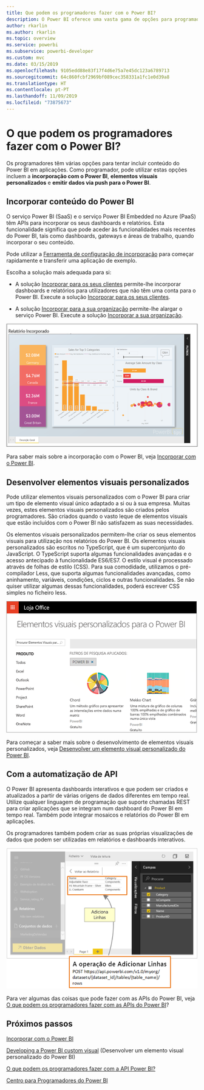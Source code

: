 ```yaml
---
title: Que podem os programadores fazer com o Power BI?
description: O Power BI oferece uma vasta gama de opções para programadores. Isto varia, desde a incorporação aos elementos visuais personalizados e conjuntos de dados de transmissão em fluxo.
author: rkarlin
ms.author: rkarlin
ms.topic: overview
ms.service: powerbi
ms.subservice: powerbi-developer
ms.custom: mvc
ms.date: 03/15/2019
ms.openlocfilehash: 9105edd88e83f17f4d6e75a7e45dc123a6789713
ms.sourcegitcommit: 64c860fcbf2969bf089cec358331a1fc1e0d39a8
ms.translationtype: HT
ms.contentlocale: pt-PT
ms.lasthandoff: 11/09/2019
ms.locfileid: "73875673"
---
```

# <a name="what-can-developers-do-with-power-bi"></a>O que podem os programadores fazer com o Power BI?

Os programadores têm várias opções para tentar incluir conteúdo do Power BI em aplicações. Como programador, pode utilizar estas opções incluem a **incorporação com o Power BI**, **elementos visuais personalizados** e **emitir dados via push para o Power BI**.

## <a name="embedding-power-bi-content"></a>Incorporar conteúdo do Power BI

O serviço Power BI (SaaS) e o serviço Power BI Embedded no Azure (PaaS) têm APIs para incorporar os seus dashboards e relatórios. Esta funcionalidade significa que pode aceder às funcionalidades mais recentes do Power BI, tais como dashboards, gateways e áreas de trabalho, quando incorporar o seu conteúdo.

Pode utilizar a [Ferramenta de configuração de incorporação](https://aka.ms/embedsetup) para começar rapidamente e transferir uma aplicação de exemplo.

Escolha a solução mais adequada para si:

* A solução [Incorporar para os seus clientes](embedding.md#embedding-for-your-customers) permite-lhe incorporar dashboards e relatórios para utilizadores que não têm uma conta para o Power BI. Execute a solução [Incorporar para os seus clientes](https://aka.ms/embedsetup/AppOwnsData).

* A solução [Incorporar para a sua organização](embedding.md#embedding-for-your-organization) permite-lhe alargar o serviço Power BI. Execute a solução [Incorporar a sua organização](https://aka.ms/embedsetup/UserOwnsData).

![Exemplo de PBIE](media/what-can-you-do/what-can-you-do-02.png)

Para saber mais sobre a incorporação com o Power BI, veja [Incorporar com o Power BI](embedding.md).

## <a name="developing-custom-visuals"></a>Desenvolver elementos visuais personalizados

Pode utilizar elementos visuais personalizados com o Power BI para criar um tipo de elemento visual único adaptado a si ou à sua empresa. Muitas vezes, estes elementos visuais personalizados são criados pelos programadores. São criados quando o vasto leque de elementos visuais que estão incluídos com o Power BI não satisfazem as suas necessidades.

Os elementos visuais personalizados permitem-lhe criar os seus elementos visuais para utilização nos relatórios do Power BI. Os elementos visuais personalizados são escritos no TypeScript, que é um superconjunto do JavaScript. O TypeScript suporta algumas funcionalidades avançadas e o acesso antecipado à funcionalidade ES6/ES7. O estilo visual é processado através de folhas de estilo (CSS). Para sua comodidade, utilizamos o pré-compilador Less, que suporta algumas funcionalidades avançadas, como aninhamento, variáveis, condições, ciclos e outras funcionalidades. Se não quiser utilizar algumas dessas funcionalidades, poderá escrever CSS simples no ficheiro less.

![Exemplo de CV](media/what-can-you-do/powerbi-custom-visual-store.png)

Para começar a saber mais sobre o desenvolvimento de elementos visuais personalizados, veja [Desenvolver um elemento visual personalizado do Power BI](visuals/custom-visual-develop-tutorial.md).

## <a name="using-api-automation"></a>Com a automatização de API

O Power BI apresenta dashboards interativos e que podem ser criados e atualizados a partir de várias origens de dados diferentes em tempo real. Utilize qualquer linguagem de programação que suporte chamadas REST para criar aplicações que se integram num dashboard do Power BI em tempo real. Também pode integrar mosaicos e relatórios do Power BI em aplicações.

Os programadores também podem criar as suas próprias visualizações de dados que podem ser utilizadas em relatórios e dashboards interativos.

![Exemplo de dados emitidos via push](media/what-can-you-do/powerbi-push-data.png)

Para ver algumas das coisas que pode fazer com as APIs do Power BI, veja [O que podem os programadores fazer com as APIs do Power BI](overview-of-power-bi-rest-api.md)?

## <a name="next-steps"></a>Próximos passos

[Incorporar com o Power BI](embedding.md)  

[Developing a Power BI custom visual](https://microsoft.github.io/PowerBI-visuals/docs/step-by-step-lab/developing-a-power-bi-custom-visual/) (Desenvolver um elemento visual personalizado do Power BI)

[O que podem os programadores fazer com a API Power BI?](overview-of-power-bi-rest-api.md)

[Centro para Programadores do Power BI](https://powerbi.microsoft.com/developers/)